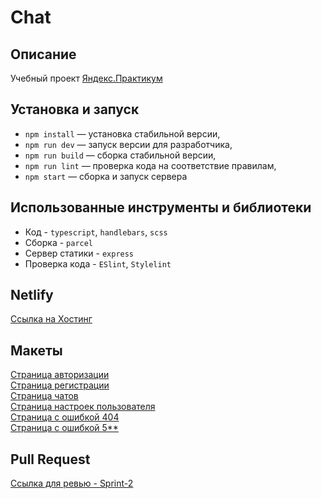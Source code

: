 # Chat

## Описание
Учебный проект [Яндекс.Практикум](https://practicum.yandex.ru/middle-frontend/)

## Установка и запуск

- `npm install` — установка стабильной версии,
- `npm run dev` — запуск версии для разработчика,
- `npm run build` — сборка стабильной версии,
- `npm run lint` — проверка кода на соответствие правилам,
- `npm start` — сборка и запуск сервера

## Использованные инструменты и библиотеки

* Код - `typescript`, `handlebars`, `scss`
* Сборка - `parcel`
* Сервер статики - `express`
* Проверка кода - `ESlint`, `Stylelint`

## Netlify

[Ссылка на Хостинг](https://6417628b9d0f4303678a6855--vermillion-madeleine-c04d95.netlify.app/)

## Макеты

[Страница авторизации](ui/login.png)<br/>
[Страница регистрации](ui/register.png)<br/>
[Страница чатов](ui/chats.png)<br/>
[Страница настроек пользователя](ui/acount.png)<br/>
[Страница с ошибкой 404](ui/404.png)<br/>
[Страница с ошибкой 5**](ui/5**.png)<br/>

## Pull Request

[Ссылка для ревью - Sprint-2](https://github.com/verkhoturov/middle.messenger.praktikum.yandex/pull/6)
